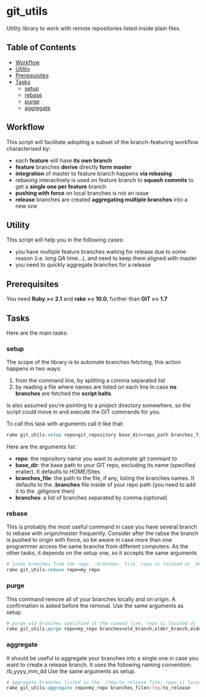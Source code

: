git_utils
===========
Utility library to work with remote repositories listed inside plain files. 

## Table of Contents
* [Workflow](#workflow)
* [Utility](#utility)
* [Prerequisites](#prerequisites)
* [Tasks](#tasks)
  * [setup](#setup)
  * [rebase](#rebase)
  * [purge](#purge)
  * [aggregate](#aggregate)

## Workflow
This script will facilitate adopting a subset of the branch-featuring workflow characterised by:
* each **feature** will have **its own branch**
* **feature** branches **derive** directly **form master**
* **integration** of master to feature branch happens **via rebasing**
* rebasing interactively is used on feature branch to **squash commits** to get a **single one per feature** branch
* **pushing with force** on local branches is not an issue
* **release** branches are created **aggregating multiple branches** into a new one

## Utility
This script will help you in the following cases:
* you have multiple feature branches waiting for release due to some reason (i.e. long QA time...), and need to keep them aligned with master
* you need to quickly aggregate branches for a release

## Prerequisites
You need **Ruby >= 2.1** and **rake >= 10.0**, further than **GIT >= 1.7**

## Tasks
Here are the main tasks:

### setup
The scope of the library is to automate branches fetching, this action happens in two ways:
1. from the command line, by splitting a comma separated list
2. by reading a file where names are listed on each line
In case **no branches** are fetched the **script halts**.

Is also assumed you're pointing to a project directory somewhere, so the script could move in and execute the GIT commands for you.

To call this task with arguments call it like that:
```ruby
rake git_utils:setup repo=git_repository base_dir=repo_path branches_file=file_listing_branches branches=list,of,branches,separated,by,comma
```
Here are the arguments list:
* **repo**: the repository name you want to automate git commant to
* **base_dir**: the base path to your GIT repo, excluding its name (specified eralier). It defaults to HOME/Sites
* **branches_file**: the path to the file, if any, listing the branches names. It defaults to the **.branches** file inside of your repo path (you need to add it to the .gitignore then)
* **branches**: a list of branches separated by comma (optional)

### rebase
This is probably the most useful command in case you have several branch to rebase with _origin/master_ frequently.
Consider after the rabse the branch is pushed to origin with force, so be aware in
case more than one programmer access the same branche from different computers.
As the other tasks, it depends on the setup one, so it accepts the same arguments
```ruby
# loads branches from the repo _.branches_ file, repo si located at _HOME/Sites/my_repo_
rake git_utils:rebase repo=my_repo
```

### purge
This command remove all of your branches locally and on origin. A confirmation is asked before the removal.
Use the same arguments as setup.
```ruby
# purge old branches specified at the coomad line, repo si located at _HOME/Sites/my_repo_
rake git_utils:purge repo=my_repo branches=old_branch,older_branch,oldest_branch
```

### aggregate
It should be useful to aggregate your branches into a single one in case you want to create a release branch.
It uses the following naming convention: rb_yyyy_mm_dd
Use the same arguments as setup.
```ruby
# aggregate branches listed in the _/tmp/to_release file, repo si located at _HOME/Sites/my_repo_
rake git_utils:aggregate repo=my_repo branches_file=/tmp/to_release
```
